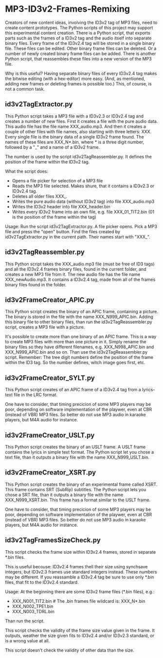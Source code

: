 # MP3-ID3v2-Frames-Remixing

Creators of new content ideas, involving the ID3v2 tag of MP3 files, need to create content prototypes. The Python scripts of this project may support this experimental content creation. There is a Python script, that exports parts such as the frames of a ID3v2 tag and the audio itself into separate binary files. Every frame of the ID3v2.4 tag will be stored in a single binary file. These files can be edited. Other binary frame files can be deleted. Or a number of newly created binary frame files can be added. There is another Python script, that reassembles these files into a new version of the MP3 file.

Why is this useful? Having separate binary files of every ID3v2.4 tag makes the bitwise editing (with a hex-editor) more easy. (And, as mentioned, adding new frames or deleting frames is possible too.) This, of course, is not a common task.

## id3v2TagExtractor.py

This Python script takes a MP3 file with a ID3v2.3 or ID3v2.4 tag and creates a number of new files. First it creates a file with the pure audio data. This audio file has the file name XXX_audio.mp3. And then it creates a couple of other files with file names, also starting with three letters: XXX. Every single file is the binary data of a single ID3v2 frame found. The names of these files are XXX_N*.bin, where * is a three digit number, followed by a "_" and a name of a ID3v2 frame.

The number is used by the script id3v2TagReassembler.py. It defines the position of the frame within the ID3v2 tag.

What the script does:

* Opens a file picker for selection of a MP3 file
* Reads the MP3 file selected. Makes shure, that it contains a ID3v2.3 or ID3v2.4 tag.
* Deletes all older files XXX_*.*
* Writes the pure audio data (without ID3v2 tag) into file XXX_audio.mp3
* Writes the ID3v2 header into file XXX_header.bin
* Writes every ID3v2 frame into an own file,
  e.g. file XXX_01_TIT2.bin (01 is the position of the frame within the tag)

Usage: Run the script id3v2TagExtractor.py. A file picker opens. Pick a MP3 file and press the "open" button. Find the files created by id3v2TagExtractor.py in the current path. Their names start with "XXX_".

## id3v2TagReassembler.py

This Python script takes the XXX_audio.mp3 file (must be free of ID3 tags) and all the ID3v2.4 frames binary files, found in the current folder, and creates a new MP3 file from it. The new audio file has the file name XXX_newAudio.mp3. It contains a ID3v2.4 tag, made from all of the frames binary files found in the folder.

## id3v2FrameCreator_APIC.py

This Python script creates the binary of an APIC frame, containing a picture. The binary is stored in the file with the name XXX_N999_APIC.bin. Adding this binary file to other binary files, than run the id3v2TagReassembler.py script, creates a MP3 file with a picture.

It's possible to create more than one binary of an APIC frame. This is a way to create MP3 files with more than one picture in it. Simply rename the binary files so they have different filenames, e.g. XXX_N998_APIC.bin and XXX_N999_APIC.bin and so on. Than use the id3v2TagReassembler.py script. Remember: The tree digit numbers define the position of the frame within the ID3 tag. So the number defines, witch image goes first, etc.

## id3v2FrameCreator_SYLT.py

This Python script creates of an APIC frame of a ID3v2.4 tag from a lyrics-text file in the LRC format.

One have to consider, that timing precicion of some MP3 players may be poor, depending on software implementation of the playwer, even at CBR (instead of VBR) MP3 files. So better do not use MP3 audio in karaoke players, but M4A audio for instance.

## id3v2FrameCreator_USLT.py

This Python script creates the binary of an USLT frame. A USLT frame contains the lyrics in simple text format. The Python script let you chose a text file, than it  outputs a binary file with the name XXX_N999_USLT.bin.

## id3v2FrameCreator_XSRT.py

This Python script creates the binary of an experimental frame called XSRT. This frame contains SRT (SubRip) subtitles. The Python script lets you chose a SRT file, than it outputs a binary file with the name XXX_N999_XSRT.bin. This frame has a format similar to the USLT frame.

One have to consider, that timing precicion of some MP3 players may be poor, depending on software implementation of the playwer, even at CBR (instead of VBR) MP3 files. So better do not use MP3 audio in karaoke players, but M4A audio for instance.

## id3v2TagFramesSizeCheck.py

This script checks the frame size within ID3v2.4 frames, stored in separate *.bin files.

This is useful becouse: ID3v2.4 frames thell their size using synchsave integers, but ID3v2.3 frames use standard integers instead. These numbers may be different. If you reassamble a ID3v2.4 tag be sure to use only *.bin files, that fit to the ID3v2.4 standard.

Usage: At the beginning there are some ID3v2 frame files (*.bin files), e.g.:

* XXX_N001_TIT2.bin      # The .bin frames file wildcard is: XXX_N*.bin
* XXX_N002_TPE1.bin
* XXX_N003_TDRL.bin

Than run the script.

This script checks the validity of the frame size value given in the frame.
It outputs, weather the size given fits to ID3v2.4 and/or ID3v2.3 standard,
or is a wrong value at all.

This script doesn't check the validity of other data than the size.
